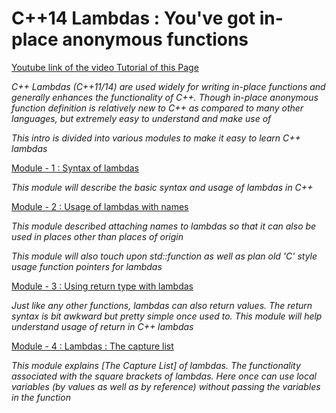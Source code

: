 # C++14 Lambdas : You've got in-place anonymous functions

[Youtube link of the video Tutorial of this Page](https://www.youtube.com/watch?v=nF9Z6vi9wKA)

*C++ Lambdas (C++11/14)  are used widely for writing in-place functions and generally enhances the functionality of C++. Though in-place anonymous function definition is relatively new to C++ as compared to many other languages, but extremely easy to understand and make use of*

*This intro is divided into various modules to make it easy to learn C++ lambdas*

[Module - 1 : Syntax of lambdas](https://github.com/9lean/Cplusplus_Lambda/tree/master/Module1_Syntax)

*This module will describe the basic syntax and usage of lambdas in C++*

[Module - 2 : Usage of lambdas with names](https://github.com/9lean/Cplusplus_Lambda/tree/master/Module2_NameUsage)

*This module described attaching names to lambdas so that it can also be used in places other than places of origin*

*This module will also touch upon std::function as well as plan old 'C' style usage function pointers for lambdas*

[Module - 3 : Using return type with lambdas](https://github.com/9lean/Cplusplus_Lambda/tree/master/Module3_returnType)

*Just like any other functions, lambdas can also return values. The return syntax is bit awkward but pretty simple once used to. This module will help understand usage of return in C++ lambdas*

[Module - 4 : Lambdas : The capture list](https://github.com/9lean/Cplusplus_Lambda/tree/master/Module4_CaptureList)

*This module explains [The Capture List] of lambdas. The functionality associated with the square brackets of lambdas. Here once can use local variables (by values as well as by reference) without passing the variables in the function*
